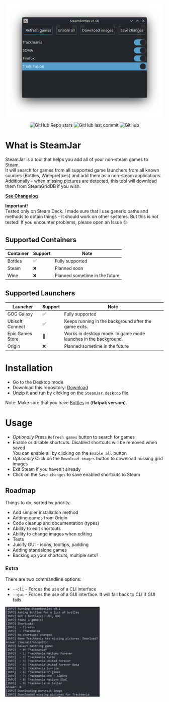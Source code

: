 <p align="center">
  <img width="500" alt="GUI preview screenshot" src="./preview_gui.png">
</p>
<p align="center">
  <img alt="GitHub Repo stars" src="https://img.shields.io/github/stars/pbaja/SteamJar?style=flat-square">
  <img alt="GitHub last commit" src="https://img.shields.io/github/last-commit/pbaja/SteamJar?style=flat-square">
  <img alt="GitHub" src="https://img.shields.io/github/license/pbaja/SteamJar?style=flat-square">
</p>

# What is SteamJar
SteamJar is a tool that helps you add all of your non-steam games to Steam.  
It will search for games from all supported game launchers from all known sources (Bottles, Wineprefixes) and add them as a non-steam applications.
Additionally - when missing pictures are detected, this tool will download them from SteamGridDB if you wish.
  
**[See Changelog](./CHANGELOG.md)**  
  
**Important!**  
Tested only on Steam Deck. I made sure that I use generic paths and methods to obtain things - it should work on other systems. But this is not tested! If you encounter problems, please open an Issue 👍 
  
## Supported Containers
|Container|Support|Note|
|---|---|---|
|Bottles|✅|Fully supported|
|Steam|❌|Planned soon|
|Wine|❌|Planned sometime in the future|

## Supported Launchers
|Launcher|Support|Note|
|---|---|---|
|GOG Galaxy|✅|Fully supported|
|Ubisoft Connect|✅|Keeps running in the background after the game exits.|
|Epic Games Store|🚧|Works in desktop mode. In game mode launches in the background.|
|Origin|❌|Planned sometime in the future|

# Installation
- Go to the Desktop mode
- Download this repository: [Download](https://github.com/pbaja/SteamJar/archive/refs/heads/main.zip)
- Unzip it and run by clicking on the `SteamJar.desktop` file

Note: Make sure that you have [Bottles](https://usebottles.com/) in (**flatpak version**).

# Usage
- *Optionally* Press `Refresh games` button to search for games
- Enable or disable shortcuts. Disabled shortcuts will be removed when saved  
You can enable all by clicking on the `Enable all` button
- *Optionally* Click on the `Download images` button to download missing grid images
- Exit Steam if you haven't already
- Click on the `Save changes` to save enabled shortcuts to Steam 

## Roadmap
Things to do, sorted by priority.  
- Add simpler installation method
- Adding games from Origin
- Code cleanup and documentation (types)
- Ability to edit shortcuts
- Ability to change images when editing
- Tests
- Juicify GUI - icons, tooltips, padding
- Adding standalone games
- Backing up your shortcuts, multiple sets?

### Extra
There are two commandline options:
 - `--cli` - Forces the use of a CLI interface
 - `--gui` - Forces the use of a GUI interface. It will fall back to CLI if GUI fails.
  
<img width="300" alt="GUI preview screenshot" src="./preview_cli.png">